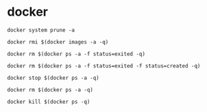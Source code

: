 # docker

`docker system prune -a`

`docker rmi $(docker images -a -q)`

`docker rm $(docker ps -a -f status=exited -q)`

`docker rm $(docker ps -a -f status=exited -f status=created -q)`

`docker stop $(docker ps -a -q)`

`docker rm $(docker ps -a -q)`

`docker kill $(docker ps -q)`
